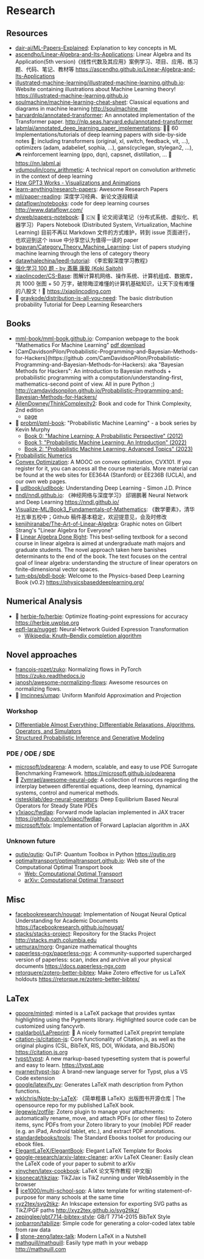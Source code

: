 # Research

## Resources

- [dair-ai/ML-Papers-Explained](https://github.com/dair-ai/ML-Papers-Explained): Explanation to key concepts in ML
- [ascendho/Linear-Algebra-and-Its-Applications](https://github.com/ascendho/Linear-Algebra-and-Its-Applications): Linear Algebra and Its Application(5th version)《线性代数及其应用》案例学习、项目、应用、练习题、代码、笔记、教材等 <https://ascendho.github.io/Linear-Algebra-and-Its-Applications>
- [illustrated-machine-learning/illustrated-machine-learning.github.io](https://github.com/illustrated-machine-learning/illustrated-machine-learning.github.io): Website containing illustrations about Machine Learning theory! <https://illustrated-machine-learning.github.io>
- [soulmachine/machine-learning-cheat-sheet](https://github.com/soulmachine/machine-learning-cheat-sheet): Classical equations and diagrams in machine learning <http://soulmachine.me>
- [harvardnlp/annotated-transformer](https://github.com/harvardnlp/annotated-transformer): An annotated implementation of the Transformer paper. <http://nlp.seas.harvard.edu/annotated-transformer>
- [labmlai/annotated_deep_learning_paper_implementations](https://github.com/labmlai/annotated_deep_learning_paper_implementations): 🧑‍🏫 60 Implementations/tutorials of deep learning papers with side-by-side notes 📝; including transformers (original, xl, switch, feedback, vit, ...), optimizers (adam, adabelief, sophia, ...), gans(cyclegan, stylegan2, ...), 🎮 reinforcement learning (ppo, dqn), capsnet, distillation, ... 🧠 <https://nn.labml.ai>
- [vdumoulin/conv_arithmetic](https://github.com/vdumoulin/conv_arithmetic): A technical report on convolution arithmetic in the context of deep learning
- [How GPT3 Works - Visualizations and Animations](https://jalammar.github.io/how-gpt3-works-visualizations-animations/)
- [learn-anything/research-papers](https://github.com/learn-anything/research-papers): Awesome Research Papers
- [mli/paper-reading](https://github.com/mli/paper-reading): 深度学习经典、新论文逐段精读
- [dataflowr/notebooks](https://github.com/dataflowr/notebooks): code for deep learning courses <http://www.dataflowr.com/>
- [dyweb/papers-notebook](https://github.com/dyweb/papers-notebook): 📄 🇨🇳 📃 论文阅读笔记（分布式系统、虚拟化、机器学习）Papers Notebook (Distributed System, Virtualization, Machine Learning) 目前不再以 Markdown 文件的方式维护，转到 issue 页面进行，也欢迎到这个 issue 中分享您认为值得一读的 paper
- [bgavran/Category_Theory_Machine_Learning](https://github.com/bgavran/Category_Theory_Machine_Learning): List of papers studying machine learning through the lens of category theory
- [datawhalechina/leedl-tutorial](https://github.com/datawhalechina/leedl-tutorial): 《李宏毅深度学习教程》
- [强化学习 100 题 - by 斎藤 康毅 (Koki Saitoh)](https://p100.koki-saitoh.com/zh-CN)
- [xiaolincoder/CS-Base](https://github.com/xiaolincoder/CS-Base): 图解计算机网络、操作系统、计算机组成、数据库，共 1000 张图 + 50 万字，破除晦涩难懂的计算机基础知识，让天下没有难懂的八股文！🚀 <https://xiaolincoding.com>
- 🌟 [graykode/distribution-is-all-you-need](https://github.com/graykode/distribution-is-all-you-need): The basic distribution probability Tutorial for Deep Learning Researchers

## Books

- [mml-book/mml-book.github.io](https://github.com/mml-book/mml-book.github.io): Companion webpage to the book "Mathematics For Machine Learning" [pdf download](https://mml-book.com)
- [CamDavidsonPilon/Probabilistic-Programming-and-Bayesian-Methods-for-Hackers](https://github .com/CamDavidsonPilon/Probabilistic-Programming-and-Bayesian-Methods-for-Hackers): aka "Bayesian Methods for Hackers": An introduction to Bayesian methods + probabilistic programming with a computation/understanding-first, mathematics-second point of view. All in pure Python ;) <http://camdavidsonpilon.github.io/Probabilistic-Programming-and-Bayesian-Methods-for-Hackers/>
- [AllenDowney/ThinkComplexity2](https://github.com/AllenDowney/ThinkComplexity2): Book and code for Think Complexity, 2nd edition
  - [page](https://allendowney.github.io/ThinkComplexity2/)
- 🌟 [probml/pml-book](https://github.com/probml/pml-book): "Probabilistic Machine Learning" - a book series by Kevin Murphy
  - [Book 0: "Machine Learning: A Probabilistic Perspective" (2012)](https://probml.github.io/pml-book/book0.html)
  - [Book 1: "Probabilistic Machine Learning: An Introduction" (2022)](https://probml.github.io/pml-book/book1.html)
  - [Book 2: "Probabilistic Machine Learning: Advanced Topics" (2023)](https://probml.github.io/pml-book/book2.html)
- [Probabilistic Numerics](https://www.probabilistic-numerics.org/textbooks/)
- [Convex Optimization](https://web.stanford.edu/~boyd/cvxbook/): A MOOC on convex optimization, CVX101. If you register for it, you can access all the course materials. More material can be found at the web sites for EE364A (Stanford) or EE236B (UCLA), and our own web pages.
- 🌟 [udlbook/udlbook](https://github.com/udlbook/udlbook): Understanding Deep Learning - Simon J.D. Prince
- [nndl/nndl.github.io](https://github.com/nndl/nndl.github.io): 《神经网络与深度学习》 邱锡鹏著 Neural Network and Deep Learning <https://nndl.github.io/>
- [Visualize-ML/Book3_Fundamentals-of-Mathematics](https://github.com/Visualize-ML/Book3_Fundamentals-of-Mathematics): 《数学要素》，清华社五审五校中；Github 稿件基本稳定，欢迎提意见，会及时修改
- [kenjihiranabe/The-Art-of-Linear-Algebra](https://github.com/kenjihiranabe/The-Art-of-Linear-Algebra): Graphic notes on Gilbert Strang's "Linear Algebra for Everyone"
- 🌟 [Linear Algebra Done Right](https://linear.axler.net/): This best-selling textbook for a second course in linear algebra is aimed at undergraduate math majors and graduate students. The novel approach taken here banishes determinants to the end of the book. The text focuses on the central goal of linear algebra: understanding the structure of linear operators on finite-dimensional vector spaces.
- [tum-pbs/pbdl-book](https://github.com/tum-pbs/pbdl-book): Welcome to the Physics-based Deep Learning Book (v0.2) <https://physicsbaseddeeplearning.org/>

## Numerical Analysis

- 🌟 [herbie-fp/herbie](https://github.com/herbie-fp/herbie): Optimize floating-point expressions for accuracy <https://herbie.uwplse.org>
- [epfl-lara/nugget](https://github.com/epfl-lara/nugget): Neural-Network Guided Expression Transformation
  - [Wikipedia: Knuth–Bendix completion algorithm](https://en.wikipedia.org/wiki/Knuth%E2%80%93Bendix_completion_algorithm)

## Novel approaches

- [francois-rozet/zuko](https://github.com/francois-rozet/zuko): Normalizing flows in PyTorch <https://zuko.readthedocs.io>
- [janosh/awesome-normalizing-flows](https://github.com/janosh/awesome-normalizing-flows): Awesome resources on normalizing flows.
- 🌟 [lmcinnes/umap](https://github.com/lmcinnes/umap): Uniform Manifold Approximation and Projection

### Workshop

- [Differentiable Almost Everything: Differentiable Relaxations, Algorithms, Operators, and Simulators](https://differentiable.xyz)
- [Structured Probabilistic Inference and Generative Modeling](https://icml.cc/virtual/2023/workshop/21469)

### PDE / ODE / SDE

- [microsoft/pdearena](https://github.com/microsoft/pdearena): A modern, scalable, and easy to use PDE Surrogate Benchmarking Framework. <https://microsoft.github.io/pdearena>
- 🌟 [Zymrael/awesome-neural-ode](https://github.com/Zymrael/awesome-neural-ode): A collection of resources regarding the interplay between differential equations, deep learning, dynamical systems, control and numerical methods.
- [risteskilab/deq-neural-operators](https://github.com/risteskilab/deq-neural-operators): Deep Equilibrium Based Neural Operators for Steady State PDEs
- [y1xiaoc/fwdlap](https://github.com/y1xiaoc/fwdlap): Forward mode laplacian implemented in JAX tracer <https://github.com/y1xiaoc/fwdlap>
- [microsoft/folx](https://github.com/microsoft/folx): Implementation of Forward Laplacian algorithm in JAX

### Unknown future

- [qutip/qutip](https://github.com/qutip/qutip): QuTiP: Quantum Toolbox in Python <https://qutip.org>
- [optimaltransport/optimaltransport.github.io](https://github.com/optimaltransport/optimaltransport.github.io): Web site of the Computational Optimal Transport book
  - [Web: Computational Optimal Transport](https://optimaltransport.github.io)
  - [arXiv: Computational Optimal Transport](https://arxiv.org/abs/1803.00567)

## Misc

- [facebookresearch/nougat](https://github.com/facebookresearch/nougat): Implementation of Nougat Neural Optical Understanding for Academic Documents <https://facebookresearch.github.io/nougat/>
- [stacks/stacks-project](https://github.com/stacks/stacks-project): Repository for the Stacks Project <http://stacks.math.columbia.edu>
- [uemurax/morg](https://github.com/uemurax/morg): Organize mathematical thoughts
- [paperless-ngx/paperless-ngx](https://github.com/paperless-ngx/paperless-ngx): A community-supported supercharged version of paperless: scan, index and archive all your physical documents <https://docs.paperless-ngx.com>
- [retorquere/zotero-better-bibtex](https://github.com/retorquere/zotero-better-bibtex): Make Zotero effective for us LaTeX holdouts <https://retorque.re/zotero-better-bibtex/>

## LaTex

- [gpoore/minted](https://github.com/gpoore/minted): minted is a LaTeX package that provides syntax highlighting using the Pygments library. Highlighted source code can be customized using fancyvrb.
- [roaldarbol/LaPreprint](https://github.com/roaldarbol/LaPreprint): 📝 A nicely formatted LaTeX preprint template
- [citation-js/citation-js](https://github.com/citation-js/citation-js): Core functionality of Citation.js, as well as the original plugins (CSL, BibTeX, RIS, DOI, Wikidata, and BibJSON) <https://citation.js.org>
- [typst/typst](https://github.com/typst/typst): A new markup-based typesetting system that is powerful and easy to learn. <https://typst.app>
- [nvarner/typst-lsp](https://github.com/nvarner/typst-lsp): A brand-new language server for Typst, plus a VS Code extension
- [google/latexify_py](https://github.com/google/latexify_py): Generates LaTeX math description from Python functions.
- [wklchris/Note-by-LaTeX](https://github.com/wklchris/Note-by-LaTeX): 《简单粗暴 LaTeX》出版图书开源仓库 | The opensource repo for my published LaTeX book.
- [jlegewie/zotfile](https://github.com/jlegewie/zotfile): Zotero plugin to manage your attachments: automatically rename, move, and attach PDFs (or other files) to Zotero items, sync PDFs from your Zotero library to your (mobile) PDF reader (e.g. an iPad, Android tablet, etc.), and extract PDF annotations.
- [standardebooks/tools](https://github.com/standardebooks/tools): The Standard Ebooks toolset for producing our ebook files.
- [ElegantLaTeX/ElegantBook](https://github.com/ElegantLaTeX/ElegantBook): Elegant LaTeX Template for Books
- [google-research/arxiv-latex-cleaner](https://github.com/google-research/arxiv-latex-cleaner): arXiv LaTeX Cleaner: Easily clean the LaTeX code of your paper to submit to arXiv
- [xinychen/latex-cookbook](https://github.com/xinychen/latex-cookbook): LaTeX 论文写作教程 (中文版)
- [kisonecat/tikzjax](https://github.com/kisonecat/tikzjax): TikZJax is TikZ running under WebAssembly in the browser
- 🌟 [ice1000/multi-school-sop](https://github.com/ice1000/multi-school-sop): A latex template for writing statement-of-purpose for many schools at the same time
- [xyz2tex/svg2tikz](https://github.com/xyz2tex/svg2tikz): An Inkscape extension for exporting SVG paths as TikZ/PGF paths <http://xyz2tex.github.io/svg2tikz/>
- [zepinglee/gbt7714-bibtex-style](https://github.com/zepinglee/gbt7714-bibtex-style): GB/T 7714-2015 BibTeX Style
- [jonbarron/tabilize](https://github.com/jonbarron/tabilize): Simple code for generating a color-coded latex table from raw data
- 🌟 [stone-zeng/latex-talk](https://github.com/stone-zeng/latex-talk): Modern LaTeX in a Nutshell
- [mathquill/mathquill](https://github.com/mathquill/mathquill): Easily type math in your webapp <http://mathquill.com>
